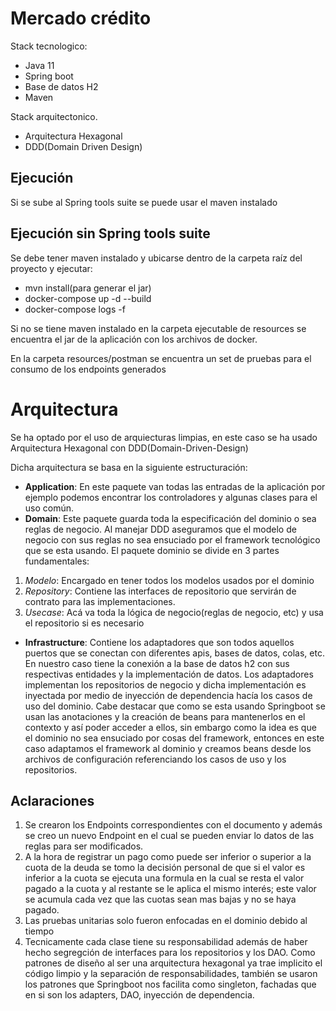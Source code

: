 # Mercado crédito

Stack tecnologico:
- Java 11
- Spring boot
- Base de datos H2
- Maven

Stack arquitectonico.
- Arquitectura Hexagonal
- DDD(Domain Driven Design)

## Ejecución
Si se sube al Spring tools suite se puede usar el maven instalado

## Ejecución sin Spring tools suite

Se debe tener maven instalado y ubicarse dentro de la carpeta raíz del proyecto y ejecutar:
- mvn install(para generar el jar)
- docker-compose up -d --build
- docker-compose logs -f

Si no se tiene maven instalado en la carpeta ejecutable de resources se encuentra el jar de la aplicación con los archivos de docker. 

En la carpeta resources/postman se encuentra un set de pruebas para el consumo de los endpoints generados

# Arquitectura
Se ha optado por el uso de arquiecturas limpias, en este caso se ha usado Arquitectura Hexagonal con DDD(Domain-Driven-Design)

Dicha arquitectura se basa en la siguiente estructuración:

- **Application**: En este paquete van todas las entradas de la aplicación por ejemplo podemos encontrar los controladores y algunas clases para el uso común.
- **Domain**: Este paquete guarda toda la especificación del dominio o sea reglas de negocio. Al manejar DDD aseguramos que el modelo de negocio con sus reglas no sea ensuciado por el framework tecnológico que se esta usando. El paquete dominio se divide en 3 partes fundamentales:
 1. *Modelo*: Encargado en tener todos los modelos usados por el dominio
 2. *Repository*: Contiene las interfaces de repositorio que servirán de contrato para las implementaciones.
 3. *Usecase*: Acá va toda la lógica de negocio(reglas de negocio, etc) y usa el repositorio si es necesario
 
- **Infrastructure**: Contiene los adaptadores que son todos aquellos puertos que se conectan con diferentes apis, bases de datos, colas, etc. En nuestro caso tiene la conexión a la base de datos h2 con sus respectivas entidades y la implementación de datos. Los adaptadores implementan los repositorios de negocio y dicha implementación es inyectada por medio de inyección de dependencia hacía los casos de uso del dominio. Cabe destacar que como se esta usando Springboot se usan las anotaciones y la creación de beans para mantenerlos en el contexto y así poder acceder a ellos, sin embargo como la idea es que el dominio no sea ensuciado por cosas del framework, entonces en este caso adaptamos el framework al dominio y creamos beans desde los archivos de configuración referenciando los casos de uso y los repositorios.

## Aclaraciones
1. Se crearon los Endpoints correspondientes con el documento y además se creo un nuevo Endpoint en el cual se pueden enviar lo datos de las reglas para ser modificados.
2. A la hora de registrar un pago como puede ser inferior o superior a la cuota de la deuda se tomo la decisión personal de que si el valor es inferior a la cuota se ejecuta una formula en la cual se resta el valor pagado a la cuota y al restante se le aplica el mismo interés; este valor se acumula cada vez que las cuotas sean mas bajas y no se haya pagado.
3. Las pruebas unitarias solo fueron enfocadas en el dominio debido al tiempo
4. Tecnicamente cada clase tiene su responsabilidad además de haber hecho segregción de interfaces para los repositorios y los DAO. Como patrones de diseño al ser una arquitectura hexagonal ya trae implicito el código limpio y la separación de responsabilidades, también se usaron los patrones que Springboot nos facilita como singleton, fachadas que en si son los adapters, DAO, inyección de dependencia.
